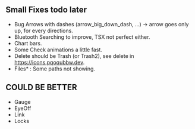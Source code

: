 
## Small Fixes todo later

- Bug Arrows with dashes (arrow_big_down_dash, ...) -> arrow goes only up, for every directions.
- Bluetooth Searching to improve, TSX not perfect either.
- Chart bars.
- Some Check animations a little fast.
- Delete should be Trash (or Trash2), see delete in https://icons.pqoqubbw.dev.
- Files* : Some paths not showing.


## COULD BE BETTER

- Gauge
- EyeOff
- Link
- Locks
